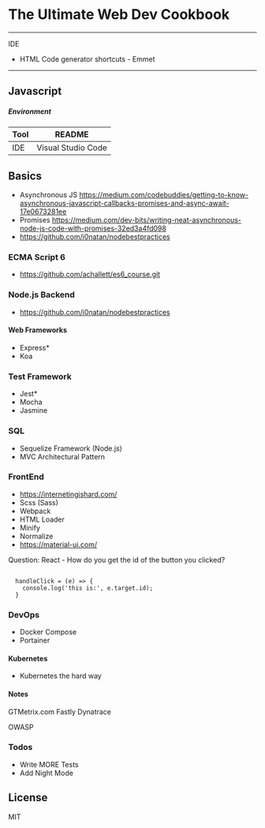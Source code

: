 # The Ultimate Web Dev Cookbook
----


IDE
- HTML Code generator shortcuts - Emmet 

---


## Javascript
##### Environment

| Tool | README |
| ------ | ------ |
| IDE | Visual Studio Code |


## Basics
- Asynchronous JS https://medium.com/codebuddies/getting-to-know-asynchronous-javascript-callbacks-promises-and-async-await-17e0673281ee  
- Promises https://medium.com/dev-bits/writing-neat-asynchronous-node-js-code-with-promises-32ed3a4fd098 
- https://github.com/i0natan/nodebestpractices 

### ECMA Script 6
- https://github.com/achallett/es6_course.git 

### Node.js Backend
- https://github.com/i0natan/nodebestpractices

#### Web Frameworks
- Express*
- Koa

### Test Framework
- Jest*
- Mocha
- Jasmine

### SQL
- Sequelize Framework (Node.js)
- MVC Architectural Pattern

### FrontEnd
- https://internetingishard.com/
- Scss (Sass)
- Webpack
- HTML Loader
- Minify
- Normalize
- https://material-ui.com/


Question: 
React - How do you get the id of the button you clicked?


```<button className="flexbutton" onClick={this.handleClick} id="cars">Cars</button>

  handleClick = (e) => {
    console.log('this is:', e.target.id);
  }
```
### DevOps
- Docker Compose
- Portainer

#### Kubernetes
- Kubernetes the hard way

#### Notes
GTMetrix.com
Fastly
Dynatrace 

OWASP


### Todos

 - Write MORE Tests
 - Add Night Mode

License
----

MIT

